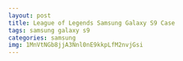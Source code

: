 ```yaml
---
layout: post
title: League of Legends Samsung Galaxy S9 Case
tags: samsung galaxy s9
categories: samsung
img: 1MnVtNGb8jjA3Nnl0nE9kkpLfM2nvjGsi
---
```

